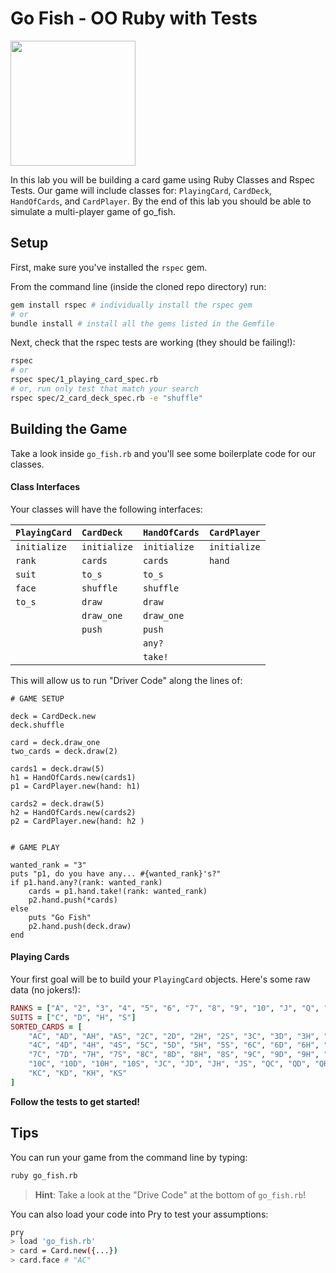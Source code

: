 # Go Fish - OO Ruby with Tests
<img src="https://media.giphy.com/media/t0zfcej3qgZeE/giphy.gif" width=200>

In this lab you will be building a card game using Ruby Classes and Rspec Tests. Our game will include classes for: `PlayingCard`, `CardDeck`, `HandOfCards`, and `CardPlayer`. By the end of this lab you should be able to simulate a multi-player game of go_fish.

## Setup
First, make sure you've installed the `rspec` gem.

From the command line (inside the cloned repo directory) run:

```bash
gem install rspec # individually install the rspec gem
# or
bundle install # install all the gems listed in the Gemfile
```

Next, check that the rspec tests are working (they should be failing!):

```bash
rspec
# or
rspec spec/1_playing_card_spec.rb
# or, run only test that match your search
rspec spec/2_card_deck_spec.rb -e "shuffle"
```

## Building the Game

Take a look inside `go_fish.rb` and you'll see some boilerplate code for our classes.

#### Class Interfaces

Your classes will have the following interfaces:

| `PlayingCard` | `CardDeck`    | `HandOfCards` | `CardPlayer`  |
| :----         | :----         | :----         | :----         |
| `initialize`  | `initialize`  | `initialize`  | `initialize`  |
| `rank`        | `cards`       | `cards`       | `hand`        |
| `suit`        | `to_s`        | `to_s`        |               |
| `face`        | `shuffle`     | `shuffle`     |               |
| `to_s`        | `draw`        | `draw`        |               |
|               | `draw_one`    | `draw_one`    |               |
|               | `push`        | `push`        |               |
|               |               | `any?`        |               |
|               |               | `take!`       |               |

This will allow us to run "Driver Code" along the lines of:

```
# GAME SETUP

deck = CardDeck.new
deck.shuffle

card = deck.draw_one
two_cards = deck.draw(2)

cards1 = deck.draw(5)
h1 = HandOfCards.new(cards1)
p1 = CardPlayer.new(hand: h1)

cards2 = deck.draw(5)
h2 = HandOfCards.new(cards2)
p2 = CardPlayer.new(hand: h2 )


# GAME PLAY

wanted_rank = "3"
puts "p1, do you have any... #{wanted_rank}'s?"
if p1.hand.any?(rank: wanted_rank)
    cards = p1.hand.take!(rank: wanted_rank)
    p2.hand.push(*cards)
else
    puts "Go Fish"
    p2.hand.push(deck.draw)
end

```

#### Playing Cards
Your first goal will be to build your `PlayingCard` objects. Here's some raw data (no jokers!):

```ruby
RANKS = ["A", "2", "3", "4", "5", "6", "7", "8", "9", "10", "J", "Q", "K"]
SUITS = ["C", "D", "H", "S"]
SORTED_CARDS = [
    "AC", "AD", "AH", "AS", "2C", "2D", "2H", "2S", "3C", "3D", "3H", "3S",
    "4C", "4D", "4H", "4S", "5C", "5D", "5H", "5S", "6C", "6D", "6H", "6S",
    "7C", "7D", "7H", "7S", "8C", "8D", "8H", "8S", "9C", "9D", "9H", "9S",
    "10C", "10D", "10H", "10S", "JC", "JD", "JH", "JS", "QC", "QD", "QH", "QS",
    "KC", "KD", "KH", "KS"
]
```

**Follow the tests to get started!**

## Tips
You can run your game from the command line by typing:
```bash
ruby go_fish.rb
```

> **Hint**: Take a look at the "Drive Code" at the bottom of `go_fish.rb`!

You can also load your code into Pry to test your assumptions:
```bash
pry
> load 'go_fish.rb'
> card = Card.new({...})
> card.face # "AC"
```
